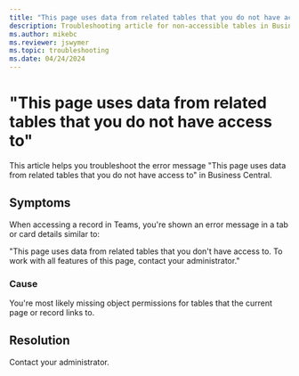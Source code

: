 ```yaml
---
title: "This page uses data from related tables that you do not have access to"
description: Troubleshooting article for non-accessible tables in Business Central.
ms.author: mikebc
ms.reviewer: jswymer
ms.topic: troubleshooting 
ms.date: 04/24/2024
---
```


# "This page uses data from related tables that you do not have access to"

This article helps you troubleshoot the error message "This page uses data from related tables that you do not have access to" in Business Central.

## Symptoms

When accessing a record in Teams, you're shown an error message in a tab or card details similar to:

"This page uses data from related tables that you don't have access to. To work with all features of this page, contact your administrator."

### Cause

You're most likely missing object permissions for tables that the current page or record links to.

## Resolution

Contact your administrator.